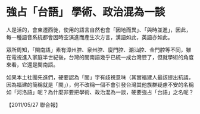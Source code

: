 # 強占「台語」 學術、政治混為一談

人是活的，會東遷西徙，使用的語言自然也會「因地而異」、「與時並進」，因此，每一種語音系統都會因時空演進而產生次方言，漢語如此，英語亦如此。
 
眾所周知，「閩南語」素有漳州腔、泉州腔、廈門腔、潮汕腔、金門腔等不同，雖在電視進入家庭半世紀後，台灣的閩南語幾乎已統一成台灣腔了，但就學術的角度來看，它還是閩南語。
 
如果本土社團先進們，硬要認為「閩」字有歧視意味（其實福建人最該提出抗議，因為福建的簡稱就是「閩」），何不改稱一個不會引發台灣其他族群疑慮不安的名稱如「河洛語」呢？為什麼非要把學術、政治混為一談，硬要強占「台語」之名呢？
 
 
【2011/05/27 聯合報】

